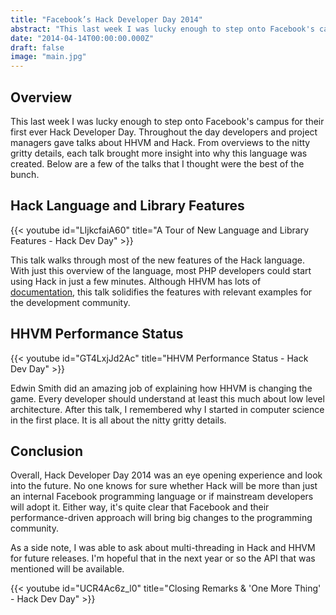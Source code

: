 ```yaml
---
title: "Facebook’s Hack Developer Day 2014"
abstract: "This last week I was lucky enough to step onto Facebook's campus for their first ever Hack Developer Day. Throughout the day developers and project managers gave talks about HHVM and Hack. From overviews to the nitty gritty details, each talk brought more insight into why this language was created."
date: "2014-04-14T00:00:00.000Z"
draft: false
image: "main.jpg"
---
```


## Overview
This last week I was lucky enough to step onto Facebook's campus for their first ever Hack Developer Day. Throughout the day developers and project managers gave talks about HHVM and Hack. From overviews to the nitty gritty details, each talk brought more insight into why this language was created. Below are a few of the talks that I thought were the best of the bunch.

## Hack Language and Library Features

{{< youtube id="LIjkcfaiA60" title="A Tour of New Language and Library Features - Hack Dev Day" >}}

This talk walks through most of the new features of the Hack language. With just this overview of the language, most PHP developers could start using Hack in just a few minutes. Although HHVM has lots of [documentation](http://docs.hhvm.com/), this talk solidifies the features with relevant examples for the development community.

## HHVM Performance Status

{{< youtube id="GT4LxjJd2Ac" title="HHVM Performance Status - Hack Dev Day" >}}

Edwin Smith did an amazing job of explaining how HHVM is changing the game. Every developer should understand at least this much about low level architecture. After this talk, I remembered why I started in computer science in the first place. It is all about the nitty gritty details.

## Conclusion
Overall, Hack Developer Day 2014 was an eye opening experience and look into the future. No one knows for sure whether Hack will be more than just an internal Facebook programming language or if mainstream developers will adopt it. Either way, it's quite clear that Facebook and their performance-driven approach will bring big changes to the programming community.

As a side note, I was able to ask about multi-threading in Hack and HHVM for future releases. I'm hopeful that in the next year or so the API that was mentioned will be available.

{{< youtube id="UCR4Ac6z_l0" title="Closing Remarks & 'One More Thing' - Hack Dev Day" >}}